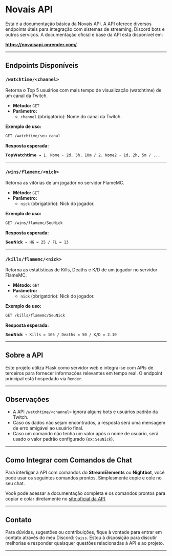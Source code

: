 
# Novais API

Esta é a documentação básica da Novais API. A API oferece diversos endpoints úteis para integração com sistemas de streaming, Discord bots e outros serviços. A documentação oficial e base da API está disponível em:

**https://novaisapi.onrender.com/**

---

## Endpoints Disponíveis

### `/watchtime/<channel>`

Retorna o Top 5 usuários com mais tempo de visualização (watchtime) de um canal da Twitch.

- **Método:** `GET`
- **Parâmetro:** 
  - `channel` (obrigatório): Nome do canal da Twitch.

**Exemplo de uso:**
```bash
GET /watchtime/seu_canal
```

**Resposta esperada:**
```
𝗧𝗼𝗽𝗪𝗮𝘁𝗰𝗵𝘁𝗶𝗺𝗲 → 1. Nome - 2d, 3h, 10m / 2. Nome2 - 1d, 2h, 5m / ...
```

---

### `/wins/flamemc/<nick>`

Retorna as vitórias de um jogador no servidor FlameMC.

- **Método:** `GET`
- **Parâmetro:** 
  - `nick` (obrigatório): Nick do jogador.

**Exemplo de uso:**
```bash
GET /wins/flamemc/SeuNick
```

**Resposta esperada:**
```
𝗦𝗲𝘂𝗡𝗶𝗰𝗸 → HG = 25 / FL = 13
```

---

### `/kills/flamemc/<nick>`

Retorna as estatísticas de Kills, Deaths e K/D de um jogador no servidor FlameMC.

- **Método:** `GET`
- **Parâmetro:** 
  - `nick` (obrigatório): Nick do jogador.

**Exemplo de uso:**
```bash
GET /kills/flamemc/SeuNick
```

**Resposta esperada:**
```
𝗦𝗲𝘂𝗡𝗶𝗰𝗸 → Kills = 105 / Deaths = 50 / K/D = 2.10
```

---

## Sobre a API

Este projeto utiliza Flask como servidor web e integra-se com APIs de terceiros para fornecer informações relevantes em tempo real. O endpoint principal está hospedado via `Render`.

---

## Observações

- A API `/watchtime/<channel>` ignora alguns bots e usuários padrão da Twitch.
- Caso os dados não sejam encontrados, a resposta será uma mensagem de erro amigável ao usuário final.
- Caso um comando não tenha um valor após o nome de usuário, será usado o valor padrão configurado (ex: `SeuNick`).

---

## Como Integrar com Comandos de Chat

Para interligar a API com comandos do **StreamElements** ou **Nightbot**, você pode usar os seguintes comandos prontos. Simplesmente copie e cole no seu chat. 

Você pode acessar a documentação completa e os comandos prontos para copiar e colar diretamente no [site oficial da API](https://novaisapi.onrender.com).

---

##  Contato

Para dúvidas, sugestões ou contribuições, fique à vontade para entrar em contato através do meu Discord: `9aiss`. Estou à disposição para discutir melhorias e responder quaisquer questões relacionadas à API e ao projeto.

---
